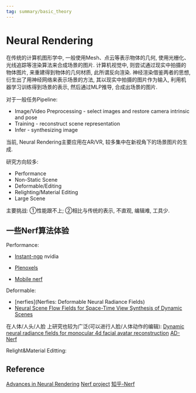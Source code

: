 ```yaml
---
tag: summary/basic_theory
---
```

# Neural Rendering

在传统的计算机图形学中, 一般使用Mesh、点云等表示物体的几何, 使用光栅化、光线追踪等渲染算法来合成场景的图片. 计算机视觉中, 则尝试通过现实中拍摄的物体图片, 来重建得到物体的几何材质, 此所谓反向渲染. 神经渲染借鉴两者的思想, 衍生出了用神经网络来表示场景的方法, 其以现实中拍摄的图片作为输入, 利用机器学习训练得到场景的表示, 然后通过MLP推导, 合成出场景的图片.

对于一般任务Pipeline:

* Image/Video Preprocessing - select images and restore camera intrinsic and pose
* Training - reconstruct scene representation
* Infer - synthesizing image

当前, Neural Rendering主要应用在AR/VR, 较多集中在新视角下的场景图片的生成.

研究方向较多:

* Performance
* Non-Static Scene
* Deformable/Editing
* Relighting/Material Editing
* Large Scene

主要挑战: ①性能跟不上; ②相比与传统的表示, 不直观, 编辑难, 工具少.

## 一些Nerf算法体验

Performance:
* [Instant-ngp]()
    nvidia 
* [Plenoxels]()

* [Mobile nerf]()

Deformable:
* [nerfies](Nerfies: Deformable Neural Radiance Fields)
* [Neural Scene Flow Fields for Space-Time View Synthesis of Dynamic Scenes](https://www.cs.cornell.edu/~zl548/NSFF/)


在人体/人头/人脸 上研究也较为广泛(可以进行人脸/人体动作的编辑):
[Dynamic neural radiance fields for monocular 4d facial avatar reconstruction](https://github.com/gafniguy/4D-Facial-Avatars)
[AD-Nerf](https://github.com/YudongGuo/AD-NeRF)

Relight&Material Editting:



## Reference
[Advances in Neural Rendering]()
[Nerf project](https://www.matthewtancik.com/nerf)
[知乎-Nerf](https://zhuanlan.zhihu.com/p/380015071)